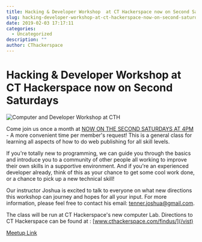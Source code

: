 ```yaml
---
title: Hacking & Developer Workshop  at CT Hackerspace now on Second Saturdays
slug: hacking-developer-workshop-at-ct-hackerspace-now-on-second-saturdays
date: 2019-02-03 17:17:11
categories:
  - Uncategorized
description: ""
author: CThackerspace
---
```


# Hacking & Developer Workshop at CT Hackerspace now on Second Saturdays

![Computer and Developer Workshop at CTH](/uploads/2019/02/computers-on-desk-300x200.png)

Come join us once a month at [NOW ON THE SECOND SATURDAYS AT 4PM](https://www.meetup.com/CT-Hackerspace/events/258658005) - A more convenient time per member's request! This is a general class for learning all aspects of how to do web publishing for all skill levels.

If you're totally new to programming, we can guide you through the basics and introduce you to a community of other people all working to improve their own skills in a supportive environment. And if you're an experienced developer already, think of this as your chance to get some cool work done, or a chance to pick up a new technical skill!

Our instructor Joshua is excited to talk to everyone on what new directions this workshop can journey and hopes for all your input. For more information, please feel free to contact his email: [tenner.joshua@gmail.com](mailto:tenner.joshua@gmail.com).

The class will be run at CT Hackerspace's new computer Lab. Directions to CT Hackerspace can be found at : [www.cthackerspace.com/findus/](/vist)

[Meetup Link](https://www.meetup.com/CT-Hackerspace/events/258658005)
